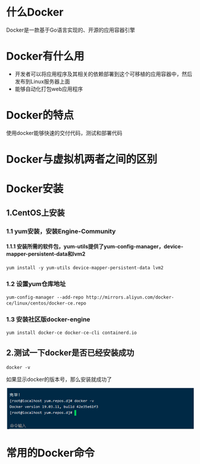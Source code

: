 # 什么Docker
Docker是一款基于Go语言实现的、开源的应用容器引擎
# Docker有什么用
- 开发者可以将应用程序及其相关的依赖部署到这个可移植的应用容器中，然后发布到Linux服务器上面
- 能够自动化打包web应用程序
# Docker的特点
使用docker能够快速的交付代码，测试和部署代码
# Docker与虚拟机两者之间的区别
# Docker安装
## 1.CentOS上安装
### 1.1 yum安装，安装Engine-Community
#### 1.1.1 安装所需的软件包，yum-utils提供了yum-config-manager，device-mapper-persistent-data和lvm2
```shell script
yum install -y yum-utils device-mapper-persistent-data lvm2
```
### 1.2 设置yum仓库地址
```shell script
yum-config-manager --add-repo http://mirrors.aliyun.com/docker-ce/linux/centos/docker-ce.repo
```
### 1.3 安装社区版docker-engine
```shell script
yum install docker-ce docker-ce-cli containerd.io
```
## 2.测试一下docker是否已经安装成功
```shell script
docker -v
```
如果显示docker的版本号，那么安装就成功了

![安装成功](/image/Docker_Install.png)



# 常用的Docker命令
